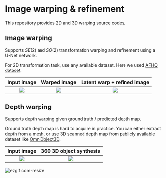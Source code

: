 # Image warping & refinement
This repository provides 2D and 3D warping source codes. 

## Image warping

Supports $SE(2)$ and $SO(2)$ transformation warping and refinement using a U-Net network.

For 2D transformation task, use any available dataset. Here we used [AFHQ dataset](https://www.v7labs.com/open-datasets/afhq). 

|                  Input image          |           Warped image                |       Latent warp + refined image     |
|:-------------------------------------:|:-------------------------------------:|:-------------------------------------:|
| ![](https://github.com/jh27kim/image_warping/assets/58447982/7d82cca0-6c74-456b-ad15-cbde6e17cd67) | ![](https://github.com/jh27kim/image_warping/assets/58447982/8892419b-7477-4195-a2d2-ad291085f543) | ![](https://github.com/jh27kim/image_warping/assets/58447982/b4c71b68-9469-4cbe-a59f-6336aa96d5af) | 



## Depth warping

Supports depth warping given ground truth / predicted depth map.

Ground truth depth map is hard to acquire in practice. 
You can either extract depth from a mesh, or use 3D scanned depth map from publicly available dataset like [OmniObject3D](https://omniobject3d.github.io/).

|                  Input image          |          360 3D object synthesis     |
|:-------------------------------------:|:-------------------------------------:|
| ![](https://github.com/jh27kim/image_warping/assets/58447982/e7ac2356-1609-48c2-ad72-a88f2e954cef) | ![](https://github.com/jh27kim/image_warping/assets/58447982/51943cf7-7cfc-4e61-a8fc-20983c65499d) | 

![ezgif com-resize](https://github.com/jh27kim/image_warping/assets/58447982/e655da4b-48a0-4a87-a2b6-401393c86d5a)
